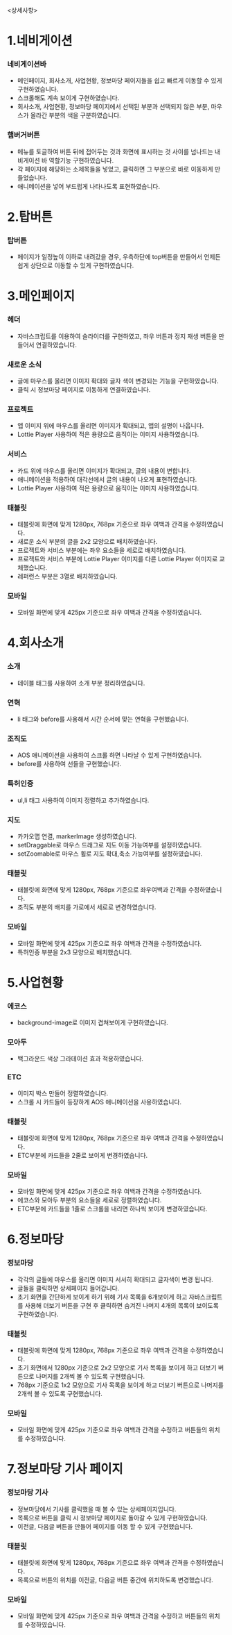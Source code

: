 <상세사항>

# 1.네비게이션
### 네비게이션바
- 메인페이지, 회사소개, 사업현황, 정보마당 페이지들을 쉽고 빠르게 이동할 수 있게 구현하였습니다.
- 스크롤해도 계속 보이게 구현하였습니다.
- 회사소개, 사업현황, 정보마당 페이지에서 선택된 부분과 선택되지 않은 부분, 마우스가 올라간 부분의 색을 구분하였습니다.
### 햄버거버튼
- 메뉴를 토글하여 버튼 뒤에 접어두는 것과 화면에 표시하는 것 사이를 넘나드는 내비게이션 바 역할기능 구현하였습니다.
- 각 페이지에 해당하는 소제목들을 넣었고, 클릭하면 그 부분으로 바로 이동하게 만들었습니다.
- 애니메이션을 넣어 부드럽게 나타나도록 표현하였습니다.

 

# 2.탑버튼
### 탑버튼
- 페이지가 일정높이 이하로 내려갔을 경우, 우측하단에 top버튼을 만들어서 언제든 쉽게 상단으로 이동할 수 있게 구현하였습니다.


# 3.메인페이지
### 헤더
- 자바스크립트를 이용하여 슬라이더를 구현하였고, 좌우 버튼과 정지 재생 버튼을 만들어서 연결하였습니다.
### 새로운 소식
- 글에 마우스를 올리면 이미지 확대와 글자 색이 변경되는 기능을 구현하였습니다.
- 클릭 시 정보마당 페이지로 이동하게 연결하였습니다.
### 프로젝트
- 앱 이미지 위에 마우스를 올리면 이미지가 확대되고, 앱의 설명이 나옵니다.
- Lottie Player 사용하여 적은 용량으로 움직이는 이미지 사용하였습니다.
### 서비스
- 카드 위에 마우스를 올리면 이미지가 확대되고, 글의 내용이 변합니다.
- 애니메이션을 적용하여 대각선에서 글의 내용이 나오게 표현하였습니다.
- Lottie Player 사용하여 적은 용량으로 움직이는 이미지 사용하였습니다.
### 태블릿
- 태블릿에 화면에 맞게 1280px, 768px 기준으로 좌우 여백과 간격을 수정하였습니다.
- 새로운 소식 부분의 글을 2x2 모양으로 배치하였습니다.
- 프로젝트와 서비스 부분에는 좌우 요소들을 세로로 배치하였습니다.
- 프로젝트와 서비스 부분에 Lottie Player 이미지를 다른 Lottie Player 이미지로 교체했습니다.
- 레퍼런스 부분은 3열로 배치하였습니다.
### 모바일
- 모바일 화면에 맞게 425px 기준으로 좌우 여백과 간격을 수정하였습니다.


# 4.회사소개
### 소개
- 테이블 태그를 사용하여 소개 부분 정리하였습니다.
### 연혁
- li 태그와 before를 사용해서 시간 순서에 맞는 연혁을 구현했습니다.
### 조직도
- AOS 애니메이션을 사용하여 스크롤 하면 나타날 수 있게 구현하였습니다.
- before를 사용하여 선들을 구현했습니다.
### 특허인증
- ul,li 태그 사용하여 이미지 정렬하고 추가하였습니다.
### 지도
- 카카오맵 연결, markerImage 생성하였습니다.
- setDraggable로 마우스 드래그로 지도 이동 가능여부를 설정하였습니다.
- setZoomable로 마우스 휠로 지도 확대,축소 가능여부를 설정하였습니다.
### 태블릿
- 태블릿에 화면에 맞게 1280px, 768px 기준으로 좌우여백과 간격을 수정하였습니다.
- 조직도 부분의 배치를 가로에서 세로로 변경하였습니다.
### 모바일
- 모바일 화면에 맞게 425px 기준으로 좌우 여백과 간격을 수정하였습니다.
- 특허인증 부분을 2x3 모양으로 배치했습니다.

 

# 5.사업현황
### 에코스
- background-image로 이미지 겹쳐보이게 구현하였습니다.
### 모아두
- 백그라운드 색상 그라데이션 효과 적용하였습니다.
### ETC
- 이미지 박스 만들어 정렬하였습니다.
- 스크롤 시 카드들이 등장하게 AOS 애니메이션을 사용하였습니다.
### 태블릿
- 태블릿에 화면에 맞게 1280px, 768px 기준으로 좌우 여백과 간격을 수정하였습니다.
- ETC부분에 카드들을 2줄로 보이게 변경하였습니다.
### 모바일
- 모바일 화면에 맞게 425px 기준으로 좌우 여백과 간격을 수정하였습니다.
- 에코스와 모아두 부분의 요소들을 세로로 정렬하였습니다.
- ETC부분에 카드들을 1줄로 스크롤을 내리면 하나씩 보이게 변경하였습니다.

 

# 6.정보마당
### 정보마당
- 각각의 글들에 마우스를 올리면 이미지 서서히 확대되고 글자색이 변경 됩니다.
- 글들을 클릭하면 상세페이지 들어갑니다.
- 초기 화면을 간단하게 보이게 하기 위해 기사 목록을 6개보이게 하고 자바스크립트를 사용해 더보기 버튼을 구현 후 클릭하면 숨겨진 나머지 4개의 목록이 보이도록 구현하였습니다.
### 태블릿
- 태블릿에 화면에 맞게 1280px, 768px 기준으로 좌우 여백과 간격을 수정하였습니다.
- 초기 화면에서 1280px 기준으로 2x2 모양으로 기사 목록을 보이게 하고 더보기 버튼으로 나머지를 2개씩 볼 수 있도록 구현했습니다.
- 768px 기준으로 1x2 모양으로 기사 목록을 보이게 하고 더보기 버튼으로 나머지를 2개씩 볼 수 있도록 구현했습니다.
### 모바일
- 모바일 화면에 맞게 425px 기준으로 좌우 여백과 간격을 수정하고 버튼들의 위치를 수정하였습니다.



# 7.정보마당 기사 페이지
### 정보마당 기사
- 정보마당에서 기사를 클릭했을 때 볼 수 있는 상세페이지입니다.
- 목록으로 버튼을 클릭 시 정보마당 페이지로 돌아갈 수 있게 구현하였습니다.
- 이전글, 다음글 버튼을 만들어 페이지를 이동 할 수 있게 구현했습니다.
### 태블릿
- 태블릿에 화면에 맞게 1280px, 768px 기준으로 좌우 여백과 간격을 수정하였습니다.
- 목록으로 버튼의 위치를 이전글, 다음글 버튼 중간에 위치하도록 변경했습니다.
### 모바일
- 모바일 화면에 맞게 425px 기준으로 좌우 여백과 간격을 수정하고 버튼들의 위치를 수정하였습니다.
